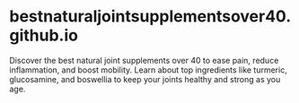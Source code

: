 # bestnaturaljointsupplementsover40.github.io
Discover the best natural joint supplements over 40 to ease pain, reduce inflammation, and boost mobility. Learn about top ingredients like turmeric, glucosamine, and boswellia to keep your joints healthy and strong as you age.
